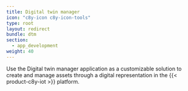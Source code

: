 ```yaml
---
title: Digital twin manager
icon: "c8y-icon c8y-icon-tools"
type: root
layout: redirect
bundle: dtm
section:
  - app_development
weight: 40
---
```


Use the Digital twin manager application as a customizable solution to create and manage assets through a digital representation in the {{< product-c8y-iot >}} platform.
